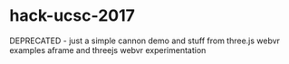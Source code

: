 # hack-ucsc-2017
DEPRECATED - just a simple cannon demo and stuff from three.js webvr examples
aframe and threejs webvr experimentation
